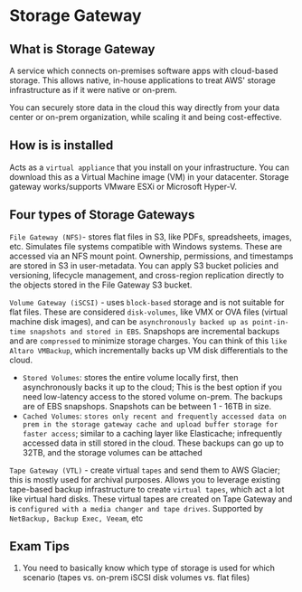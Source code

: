 # Storage Gateway

## What is Storage Gateway

A service which connects on-premises software apps with cloud-based storage. This allows native, in-house applications to treat AWS' storage infrastructure as if it were native or on-prem.

You can securely store data in the cloud this way directly from your data center or on-prem organization, while scaling it and being cost-effective.

## How is is installed

Acts as a `virtual appliance` that you install on your infrastructure. You can download this as a Virtual Machine image (VM) in your datacenter.
Storage gateway works/supports VMware ESXi or Microsoft Hyper-V.

## Four types of Storage Gateways

`File Gateway (NFS)`- stores flat files in S3, like PDFs, spreadsheets, images, etc. Simulates file systems compatible with Windows systems. These are accessed via an NFS mount point. Ownership, permissions, and timestamps are stored in S3 in user-metadata. You can apply S3 bucket policies and versioning, lifecycle management, and cross-region replication directly to the objects stored in the File Gateway S3 bucket.

`Volume Gateway (iSCSI)` - uses `block-based` storage and is not suitable for flat files. These are considered `disk-volumes`, like VMX or OVA files (virtual machine disk images), and can be `asynchronously backed up as point-in-time snapshots and stored in EBS`. Snapshops are incremental backups and are `compressed` to minimize storage charges. You can think of this `like Altaro VMBackup`, which incrementally backs up VM disk differentials to the cloud.

- `Stored Volumes`: stores the entire volume locally first, then asynchronously backs it up to the cloud; This is the best option if you need low-latency access to the stored volume on-prem. The backups are of EBS snapshops. Snapshots can be between 1 - 16TB in size.
- `Cached Volumes`: `stores only recent and frequently accessed data on prem in the storage gateway cache and upload buffer storage for faster access`; similar to a caching layer like Elasticache; infrequently accessed data in still stored in the cloud. These backups can go up to 32TB, and the storage volumes can be attached

`Tape Gateway (VTL)` - create virtual `tapes` and send them to AWS Glacier; this is mostly used for archival purposes. Allows you to leverage existing tape-based backup infrastructure to create `virtual tapes`, which act a lot like virtual hard disks. These virtual tapes are created on Tape Gateway and is `configured with a media changer and tape drives`. Supported by `NetBackup, Backup Exec, Veeam`, etc

## Exam Tips

1. You need to basically know which type of storage is used for which scenario (tapes vs. on-prem iSCSI disk volumes vs. flat files)
